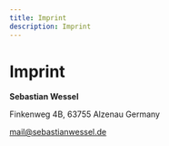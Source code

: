 ```yaml
---
title: Imprint
description: Imprint
---
```


<script setup>
import { VPTeamMembers } from 'vitepress/theme'

const members = [
  {
    avatar: 'https://avatars.githubusercontent.com/u/6763983',
    name: 'Sebastian Wessel',
    title: 'Creator',
    links: [
      { icon: 'github', link: 'https://github.com/sebastianwessel' },
      { icon: 'twitter', link: 'https://twitter.com/swessel78' }
    ]
  },
]
</script>

# Imprint

<VPTeamMembers size="small" :members="members" />

**Sebastian Wessel**

Finkenweg 4B,
63755 Alzenau
Germany

[mail@sebastianwessel.de](mailto:mail@sebastianwessel.de)
